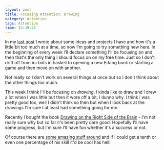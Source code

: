 ```yaml
---
layout: post
title: Focusing Attention: Drawing
category: Attention
tags: Attention
time: 12:49:52
---
```

In my [last post](/blog/2011/01/14/the_top_idea) I wrote about some ideas and projects I have and how it's a little bit too much at a time, so now I'm going to try something new here. In the beginning of every week I'll declare something I'll be focusing on and then that's the only thing I should focus on on my free time. Just so I don't drift off from irc bots in haskell to opening a new Erlang book or starting a game and then move on with another.

Not really so I don't work on several things at once but so I don't think about the other things too much.

This week I think I'll be focusing on *drawing*. I kinda like to draw and I drew a lot when I was little but then it wore off a bit, I dunno why. I think I was pretty good too, well I didn't think so then but when I look back at the drawings I'm sure I at least had something going for me.

Recently I bought the book [Drawing on the Right Side of the Brain](http://www.drawright.com/) - I'm not really sure why but so far it's been pretty darn good. Hopefully I'll have some progress, but I'm sure I'll have fun whether it's a success or not.

Of course there are [some amazing stuff around](http://theportraitart.com/) and if I could get a tenth or even one percentage of his skill it'd be cool has hell!

